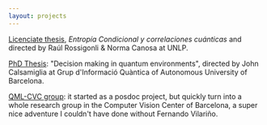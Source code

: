 ```yaml
---
layout: projects
---
```


[Licenciate thesis](http://sedici.unlp.edu.ar/handle/10915/67996), <i> Entropía Condicional y correlaciones cuánticas</i> and directed by Raúl Rossigonli & Norma Canosa at UNLP.

[PhD Thesis](): "Decision making in quantum environments", directed by John Calsamiglia at Grup d'Informació Quàntica of Autonomous University of Barcelona.

[QML-CVC group](https://qml.cvc.uab.es): it started as a posdoc project, but quickly turn into a whole research group in the Computer Vision Center of Barcelona, a super nice adventure I couldn't have done without Fernando Vilariño.

<!-- [Qualia(S) & tech]() Qualia is the set of subjective experiences of our individual experiences, This initiative aims to structure the discussion around <i>what happens to us, both as individuals and in society, when interacting with technology.</i> -->
